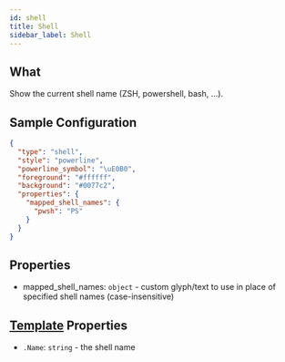 ```yaml
---
id: shell
title: Shell
sidebar_label: Shell
---
```


## What

Show the current shell name (ZSH, powershell, bash, ...).

## Sample Configuration

```json
{
  "type": "shell",
  "style": "powerline",
  "powerline_symbol": "\uE0B0",
  "foreground": "#ffffff",
  "background": "#0077c2",
  "properties": {
    "mapped_shell_names": {
      "pwsh": "PS"
    }
  }
}
```

## Properties

- mapped_shell_names: `object` - custom glyph/text to use in place of specified shell names (case-insensitive)

## [Template][templates] Properties

- `.Name`: `string` - the shell name

[templates]: /docs/config-text#templates
